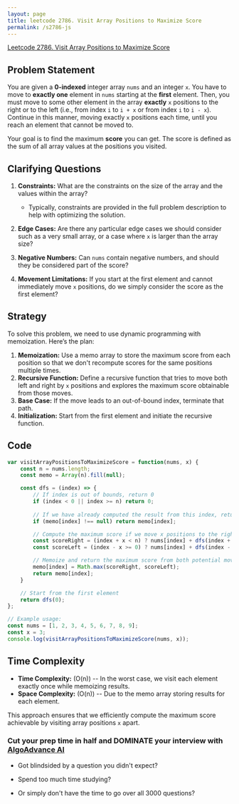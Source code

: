 ```yaml
---
layout: page
title: leetcode 2786. Visit Array Positions to Maximize Score
permalink: /s2786-js
---
```

[Leetcode 2786. Visit Array Positions to Maximize Score](https://algoadvance.github.io/algoadvance/l2786)
## Problem Statement

You are given a **0-indexed** integer array `nums` and an integer `x`. You have to move to **exactly one** element in `nums` starting at the **first** element. Then, you must move to some other element in the array **exactly** `x` positions to the right or to the left (i.e., from index `i` to `i + x` or from index `i` to `i - x`). Continue in this manner, moving exactly `x` positions each time, until you reach an element that cannot be moved to.

Your goal is to find the maximum **score** you can get. The score is defined as the sum of all array values at the positions you visited.

## Clarifying Questions

1. **Constraints:** What are the constraints on the size of the array and the values within the array?
   - Typically, constraints are provided in the full problem description to help with optimizing the solution.

2. **Edge Cases:** Are there any particular edge cases we should consider such as a very small array, or a case where `x` is larger than the array size?

3. **Negative Numbers:** Can `nums` contain negative numbers, and should they be considered part of the score?

4. **Movement Limitations:** If you start at the first element and cannot immediately move `x` positions, do we simply consider the score as the first element?

## Strategy

To solve this problem, we need to use dynamic programming with memoization. Here’s the plan:

1. **Memoization:** Use a memo array to store the maximum score from each position so that we don't recompute scores for the same positions multiple times.
2. **Recursive Function:** Define a recursive function that tries to move both left and right by `x` positions and explores the maximum score obtainable from those moves.
3. **Base Case:** If the move leads to an out-of-bound index, terminate that path.
4. **Initialization:** Start from the first element and initiate the recursive function.

## Code

```javascript
var visitArrayPositionsToMaximizeScore = function(nums, x) {
    const n = nums.length;
    const memo = Array(n).fill(null);

    const dfs = (index) => {
        // If index is out of bounds, return 0
        if (index < 0 || index >= n) return 0;
        
        // If we have already computed the result from this index, return it
        if (memo[index] !== null) return memo[index];

        // Compute the maximum score if we move x positions to the right or left
        const scoreRight = (index + x < n) ? nums[index] + dfs(index + x) : nums[index];
        const scoreLeft = (index - x >= 0) ? nums[index] + dfs(index - x) : nums[index];

        // Memoize and return the maximum score from both potential moves
        memo[index] = Math.max(scoreRight, scoreLeft);
        return memo[index];
    }

    // Start from the first element
    return dfs(0);
};

// Example usage:
const nums = [1, 2, 3, 4, 5, 6, 7, 8, 9];
const x = 3;
console.log(visitArrayPositionsToMaximizeScore(nums, x));
```

## Time Complexity

- **Time Complexity:** \(O(n)\) -- In the worst case, we visit each element exactly once while memoizing results.
- **Space Complexity:** \(O(n)\) -- Due to the memo array storing results for each element.

This approach ensures that we efficiently compute the maximum score achievable by visiting array positions `x` apart.


### Cut your prep time in half and DOMINATE your interview with [AlgoAdvance AI](https://algoAdvance.com)

- Got blindsided by a question you didn't expect?

- Spend too much time studying?

- Or simply don't have the time to go over all 3000 questions?

